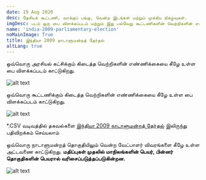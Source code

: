 ```yaml
---
date: 19 Aug 2020
desc: தேசியக் கூட்டணி, வாக்குப் பங்கு, வென்ற இடங்கள் மற்றும் முக்கிய நிகழ்வுகள்.
imgDesc: படம் ஒரு பை விளக்கப்படம் மற்றும் இது பல்வேறு கூட்டணிகளின் வெற்றிகளின் எண்ணிக்கையைக் காட்டுகிறது.
name: 'india-2009-parliamentary-election'
noMainImage: True
title: இந்தியா 2009 நாடாளுமன்றத் தேர்தல்
altLang: true
---
```


ஒவ்வொரு அரசியல் கட்சிக்கும் கிடைத்த வெற்றிகளின் எண்ணிக்கையை கீழே உள்ள பை விளக்கப்படம் காட்டுகிறது.  

<img src="/politics/india-2009-parliamentary-election/india-2009-election-1.png" alt="alt text" class="blogs_image">

ஒவ்வொரு கூட்டணிக்கும் கிடைத்த வெற்றிகளின் எண்ணிக்கையை கீழே உள்ள பை விளக்கப்படம் காட்டுகிறது.  

<img src="/politics/india-2009-parliamentary-election/india-2009-election-2.png" alt="alt text" class="blogs_image">

\*.CSV வடிவத்தில் தகவல்களை [இந்தியா 2009 நாடாளுமன்றத் தேர்தல்](http://thedatatalks.in/datas/politics/india-2009-parliamentary-election.csv) இலிருந்து பதிவிறக்கம் செய்யலாம்

ஒவ்வொரு நாடாளுமன்றத் தொகுதியிலும் வென்ற வேட்பாளர் விவரங்களை கீழே உள்ள அட்டவணை காட்டுகிறது.
**மதிப்புகள் முதலில் மாநிலங்களின் பெயர், பின்னர் தொகுதிகளின் பெயரால் வரிசைப்படுத்தப்படுகின்றன.**

<img src="/politics/india-2009-parliamentary-election/india-2009-election-3.png" alt="alt text" class="blogs_image">


<style>

</style>